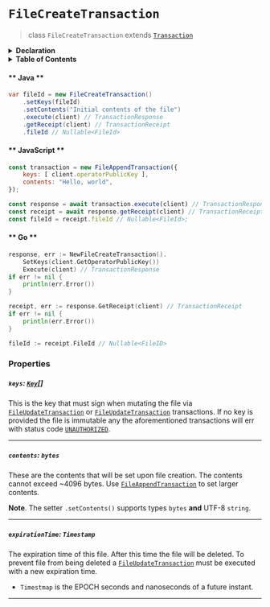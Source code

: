 # `FileCreateTransaction`

> class `FileCreateTransaction` extends [`Transaction`](reference/core/Transaction.md)

<details>
<summary><b>Declaration</b></summary>

```typescript
class FileCreateTransaction extends Transaction {
    /* property */ keys?: Key[];

    /* property */ contents?: bytes;

    /* property */ expirationTime?: Timestamp;
}
```

</details>

<details>
<summary><b>Table of Contents</b></summary>

## Support

| Item | Java | JavaScript | Go
| - | - | - | - |
| [`keys`](#keys-key) | ✅ | ✅ | ✅
| [`contents`](#contents-bytes) | ✅ | ✅ | ✅
| [`expirationTime`](#expirationtime-timestamp) | ✅ | ✅ | ✅

</details>

<!-- tabs:start -->

#### ** Java **

```java
var fileId = new FileCreateTransaction()
    .setKeys(fileId)
    .setContents("Initial contents of the file")
    .execute(client) // TransactionResponse
    .getReceipt(client) // TransactionReceipt
    .fileId // Nullable<FileId>
```

#### ** JavaScript **

```javascript
const transaction = new FileAppendTransaction({ 
    keys: [ client.operatorPublicKey ],
    contents: "Hello, world",
});

const response = await transaction.execute(client) // TransactionResponse;
const receipt = await response.getReceipt(client) // TransactionReceipt;
const fileId = receipt.fileId // Nullable<FileId>;
```

#### ** Go **

```go
response, err := NewFileCreateTransaction().
    SetKeys(client.GetOperatorPublicKey())
    Execute(client) // TransactionResponse
if err != nil {
    println(err.Error())
}

receipt, err := response.GetReceipt(client) // TransactionReceipt
if err != nil {
    println(err.Error())
}

fileId := receipt.FileId // Nullable<FileID>
```

<!-- tabs:end -->

### Properties

##### `keys`: [`Key`](reference/cryptography/Key.md)[]

This is the key that must sign when mutating the file via [`FileUpdateTransaction`](reference/file/FileUpdateTransaction.md) 
or [`FileUpdateTransaction`](reference/file/FileUpdateTransaction.md) transactions. 
If no key is provided the file is immutable any the aforementioned transactions will 
err with status code [`UNAUTHORIZED`](reference/Status.md#UNAUTHORIZED).

---

##### `contents`: `bytes`

These are the contents that will be set upon file creation. The contents cannot
exceed ~4096 bytes. Use [`FileAppendTransaction`](refernce/file/FileAppendTransaction.md)
to set larger contents.

**Note**. The setter `.setContents()` supports types `bytes` **and** UTF-8 `string`.

---

##### `expirationTime`: `Timestamp`

The expiration time of this file. After this time the file will be deleted. To 
prevent file from being deleted a [`FileUpdateTransaction`](reference/file/FileUpdateTransaction.md) must be executed with a new expiration time.

- `Timestmap` is the EPOCH seconds and nanoseconds of a future instant.

---
